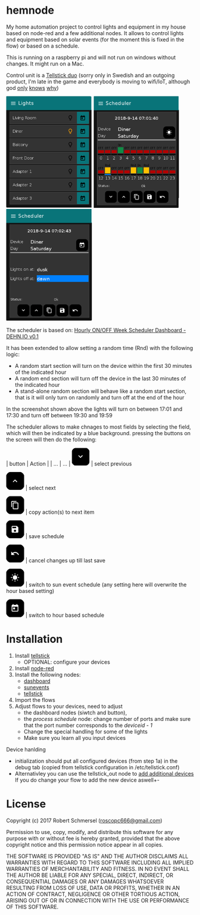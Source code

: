 # hemnode
My home automation project to control lights and equipment in my house based
on node-red and a few additional nodes. It allows to control lights and 
equipment based on solar events (for the moment this is fixed in the flow) or
based on a schedule.

This is running on a raspberry pi and will not run on windows without changes. 
It might run on a Mac.

Control unit is a [Tellstick duo](http://telldus.com/produkt/tellstick-duo/) 
(sorry only in Swedish and an outgoing product, I'm late in the game and 
everybody is moving to wifi/IoT, although god 
[only](https://arstechnica.com/information-technology/2017/10/assessing-the-threat-the-reaper-botnet-poses-to-the-internet-what-we-know-now/)
[knows](http://www.businessinsider.com/internet-of-things-security-privacy-2016-8?r=US&IR=T&IR=T) 
[why](https://www.networkworld.com/article/3217664/internet-of-things/how-to-improve-iot-security.html)) 



<img src="screenshots/ui.png" alt="mobile UI" width="230" height="300"/> <img src="screenshots/scheduler.png" alt="scheduler" width="230" height="300"/> <img src="screenshots/sunonoff.png" alt="sun event" width="230" height="300"/>

The scheduler is based on: [Hourly ON/OFF Week Scheduler Dashboard - DEHN.IO v0.1](https://gist.github.com/3b031629c8450d2098dd3183ccf84be4)

It has been extended to allow setting a random time (Rnd) with the following 
logic:
* A random start section will turn on the device within the first 30 minutes
of the indicated hour
* A random end section will turn off the device in the last 30 minutes of 
the indicated hour
* A stand-alone random section will behave like a random start section, that
is it will only turn on randomly and turn off at the end of the hour

In the screenshot shown above the lights will turn on between 17:01 and 17:30 
and turn off between 19:30 and 19:59

The scheduler allows to make chnages to most fields by selecting the field, \
which will then be indicated by a blue background.
pressing the buttons on the screen will then do the following:

| button | Action |
| ... | ... |
![down](screenshots/down.png) | select previous

![up](screenshots/up.png) | select next

![copy](screenshots/copy.png) | copy action(s) to next item

![save](screenshots/save.png) | save schedule

![cancel](screenshots/cancel.png) | cancel changes up till last save


![sun](screenshots/sun.png) | switch to sun event schedule (any setting here will overwrite the hour based setting)

![schedule](screenshots/schedule.png) | switch to hour based schedule
# Installation

1. Install [tellstick](http://telldus.com/resources/)
   - OPTIONAL: configure your devices 
1. Install [node-red](https://nodered.org/docs/getting-started/)
1. Install the following nodes:
   - [dashboard](https://github.com/node-red/node-red-dashboard)
   - [sunevents](https://github.com/freakent/node-red-contrib-sunevents)
   - [tellstick](https://github.com/emiloberg/node-red-contrib-tellstick)
1. Import the flows
1. Adjust flows to your devices, need to adjust 
   - the dashboard nodes (siwtch and button), 
   - the _process schedule_ node: 
change number of ports and make sure that the port number corresponds to the 
_deviceid&nbsp;-&nbsp;1_
   - Change the special handling for some of the lights
   - Make sure you learn all you input devices

Device hanlding 
- initialization should put all configured devices (from step 1a) in the 
debug tab (copied from tellstick configuration in /etc/tellstick.conf)
- Alternativley you can use the tellstick_out node to 
[add additional devices](https://github.com/emiloberg/node-red-contrib-tellstick#configure-devices) 
If you do change your flow to add the new device aswell+-
  
# License

Copyright (c) 2017 Robert Schmersel (roscopc666@gmail.com)

Permission to use, copy, modify, and distribute this software for any
purpose with or without fee is hereby granted, provided that the above
copyright notice and this permission notice appear in all copies.

THE SOFTWARE IS PROVIDED "AS IS" AND THE AUTHOR DISCLAIMS ALL WARRANTIES
WITH REGARD TO THIS SOFTWARE INCLUDING ALL IMPLIED WARRANTIES OF
MERCHANTABILITY AND FITNESS. IN NO EVENT SHALL THE AUTHOR BE LIABLE FOR
ANY SPECIAL, DIRECT, INDIRECT, OR CONSEQUENTIAL DAMAGES OR ANY DAMAGES
WHATSOEVER RESULTING FROM LOSS OF USE, DATA OR PROFITS, WHETHER IN AN
ACTION OF CONTRACT, NEGLIGENCE OR OTHER TORTIOUS ACTION, ARISING OUT OF
OR IN CONNECTION WITH THE USE OR PERFORMANCE OF THIS SOFTWARE.


